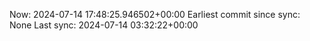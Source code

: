 Now: 2024-07-14 17:48:25.946502+00:00 Earliest commit since sync: None Last sync: 2024-07-14 03:32:22+00:00
